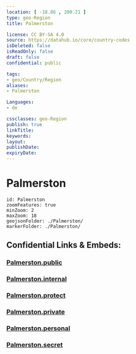 ```yaml
---
location: [ -18.86 , 200.21 ] 
type: geo-Region
title: Palmerston

license: CC BY-SA 4.0
source: https://datahub.io/core/country-codes
isDeleted: false
isReadOnly: false
draft: false
confidential: public

tags:
- geo/Country/Region
aliases:
- Palmerston

Languages:
- de

cssclasses: geo-Region
publish: true
linkTitle: 
keywords: 
layout: 
publishDate: 
expiryDate: 
---
```


# Palmerston

```leaflet
id: Palmerston
zoomFeatures: true 
minZoom: 2 
maxZoom: 18
geojsonFolder: ./Palmerston/
markerFolder: ./Palmerston/
```


## Confidential Links & Embeds: 

### [Palmerston.public](/_public/\Earth\Continent\Oceania\Polynesia\Cook~Islands\Cook~Island-councilsPalmerston.public.md) 

### [Palmerston.internal](/_internal/\Earth\Continent\Oceania\Polynesia\Cook~Islands\Cook~Island-councilsPalmerston.internal.md) 

### [Palmerston.protect](/_protect/\Earth\Continent\Oceania\Polynesia\Cook~Islands\Cook~Island-councilsPalmerston.protect.md) 

### [Palmerston.private](/_private/\Earth\Continent\Oceania\Polynesia\Cook~Islands\Cook~Island-councilsPalmerston.private.md) 

### [Palmerston.personal](/_personal/\Earth\Continent\Oceania\Polynesia\Cook~Islands\Cook~Island-councilsPalmerston.personal.md) 

### [Palmerston.secret](/_secret/\Earth\Continent\Oceania\Polynesia\Cook~Islands\Cook~Island-councilsPalmerston.secret.md)

